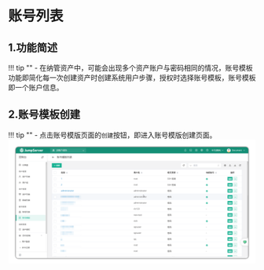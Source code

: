 # 账号列表
## 1.功能简述
!!! tip "" 
    - 在纳管资产中，可能会出现多个资产账户与密码相同的情况，账号模板功能即简化每一次创建资产时创建系统用户步骤，授权时选择账号模板，账号模板即一个账户信息。

## 2.账号模板创建
!!! tip "" 
    - 点击账号模版页面的``创建``按钮，即进入账号模版创建页面。
![account_template_01](../../../../img/v4_account_template_01.png)
